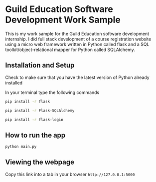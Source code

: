# Guild Education Software Development Work Sample
This is my work sample for the Guild Education software development internship. I did full stack development of a course registration website using a micro web framework written in Python called flask and a SQL toolkit/object-relational mapper for Python called SQLAlchemy.

## Installation and Setup

Check to make sure that you have the latest version of Python already installed

In your terminal type the following commands

```bash
pip install -r flask
```

```bash
pip install -r Flask-SQLAlchemy
```

```bash
pip install -r flask-login
```

## How to run the app

```bash
python main.py
```

## Viewing the webpage

Copy this link into a tab in your browser `http://127.0.0.1:5000`


